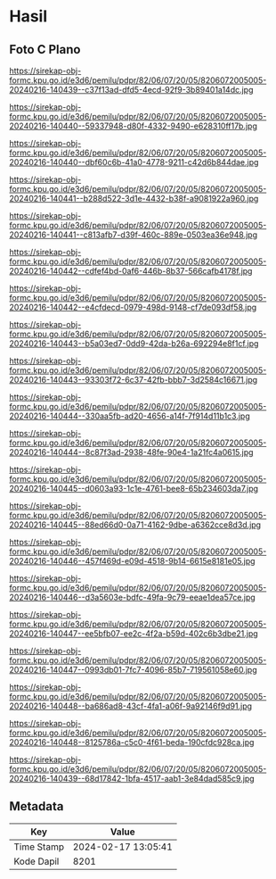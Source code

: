 # Hasil

## Foto C Plano

https://sirekap-obj-formc.kpu.go.id/e3d6/pemilu/pdpr/82/06/07/20/05/8206072005005-20240216-140439--c37f13ad-dfd5-4ecd-92f9-3b89401a14dc.jpg

https://sirekap-obj-formc.kpu.go.id/e3d6/pemilu/pdpr/82/06/07/20/05/8206072005005-20240216-140440--59337948-d80f-4332-9490-e628310ff17b.jpg

https://sirekap-obj-formc.kpu.go.id/e3d6/pemilu/pdpr/82/06/07/20/05/8206072005005-20240216-140440--dbf60c6b-41a0-4778-9211-c42d6b844dae.jpg

https://sirekap-obj-formc.kpu.go.id/e3d6/pemilu/pdpr/82/06/07/20/05/8206072005005-20240216-140441--b288d522-3d1e-4432-b38f-a9081922a960.jpg

https://sirekap-obj-formc.kpu.go.id/e3d6/pemilu/pdpr/82/06/07/20/05/8206072005005-20240216-140441--c813afb7-d39f-460c-889e-0503ea36e948.jpg

https://sirekap-obj-formc.kpu.go.id/e3d6/pemilu/pdpr/82/06/07/20/05/8206072005005-20240216-140442--cdfef4bd-0af6-446b-8b37-566cafb4178f.jpg

https://sirekap-obj-formc.kpu.go.id/e3d6/pemilu/pdpr/82/06/07/20/05/8206072005005-20240216-140442--e4cfdecd-0979-498d-9148-cf7de093df58.jpg

https://sirekap-obj-formc.kpu.go.id/e3d6/pemilu/pdpr/82/06/07/20/05/8206072005005-20240216-140443--b5a03ed7-0dd9-42da-b26a-692294e8f1cf.jpg

https://sirekap-obj-formc.kpu.go.id/e3d6/pemilu/pdpr/82/06/07/20/05/8206072005005-20240216-140443--93303f72-6c37-42fb-bbb7-3d2584c16671.jpg

https://sirekap-obj-formc.kpu.go.id/e3d6/pemilu/pdpr/82/06/07/20/05/8206072005005-20240216-140444--330aa5fb-ad20-4656-a14f-7f914d11b1c3.jpg

https://sirekap-obj-formc.kpu.go.id/e3d6/pemilu/pdpr/82/06/07/20/05/8206072005005-20240216-140444--8c87f3ad-2938-48fe-90e4-1a21fc4a0615.jpg

https://sirekap-obj-formc.kpu.go.id/e3d6/pemilu/pdpr/82/06/07/20/05/8206072005005-20240216-140445--d0603a93-1c1e-4761-bee8-65b234603da7.jpg

https://sirekap-obj-formc.kpu.go.id/e3d6/pemilu/pdpr/82/06/07/20/05/8206072005005-20240216-140445--88ed66d0-0a71-4162-9dbe-a6362cce8d3d.jpg

https://sirekap-obj-formc.kpu.go.id/e3d6/pemilu/pdpr/82/06/07/20/05/8206072005005-20240216-140446--457f469d-e09d-4518-9b14-6615e8181e05.jpg

https://sirekap-obj-formc.kpu.go.id/e3d6/pemilu/pdpr/82/06/07/20/05/8206072005005-20240216-140446--d3a5603e-bdfc-49fa-9c79-eeae1dea57ce.jpg

https://sirekap-obj-formc.kpu.go.id/e3d6/pemilu/pdpr/82/06/07/20/05/8206072005005-20240216-140447--ee5bfb07-ee2c-4f2a-b59d-402c6b3dbe21.jpg

https://sirekap-obj-formc.kpu.go.id/e3d6/pemilu/pdpr/82/06/07/20/05/8206072005005-20240216-140447--0993db01-7fc7-4096-85b7-719561058e60.jpg

https://sirekap-obj-formc.kpu.go.id/e3d6/pemilu/pdpr/82/06/07/20/05/8206072005005-20240216-140448--ba686ad8-43cf-4fa1-a06f-9a92146f9d91.jpg

https://sirekap-obj-formc.kpu.go.id/e3d6/pemilu/pdpr/82/06/07/20/05/8206072005005-20240216-140448--8125786a-c5c0-4f61-beda-190cfdc928ca.jpg

https://sirekap-obj-formc.kpu.go.id/e3d6/pemilu/pdpr/82/06/07/20/05/8206072005005-20240216-140439--68d17842-1bfa-4517-aab1-3e84dad585c9.jpg


## Metadata

| Key        | Value               |
| ---------- | ------------------- |
| Time Stamp | 2024-02-17 13:05:41 |
| Kode Dapil | 8201                |



